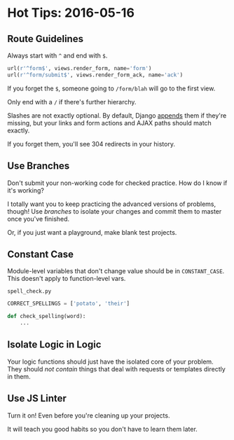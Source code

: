 # Hot Tips: 2016-05-16

## Route Guidelines

Always start with `^` and end with `$`.

```py
url(r'^form$', views.render_form, name='form')
url(r'^form/submit$', views.render_form_ack, name='ack')
```

If you forget the `$`, someone going to `/form/blah` will go to the first view.

Only end with a `/` if there's further hierarchy.

Slashes are not exactly optional.
By default, Django [appends](https://docs.djangoproject.com/en/1.9/ref/settings/#append-slash) them if they're missing, but your links and form actions and AJAX paths should match exactly.

If you forget them, you'll see 304 redirects in your history.

## Use Branches

Don't submit your non-working code for checked practice.
How do I know if it's working?

I totally want you to keep practicing the advanced versions of problems, though!
Use _branches_ to isolate your changes and commit them to master once you've finished.

Or, if you just want a playground, make blank test projects.

## Constant Case

Module-level variables that don't change value should be in `CONSTANT_CASE`.
This doesn't apply to function-level vars.

`spell_check.py`

```py
CORRECT_SPELLINGS = ['potato', 'their']

def check_spelling(word):
    ...
```

## Isolate Logic in Logic

Your logic functions should just have the isolated core of your problem.
They should _not contain_ things that deal with requests or templates directly in them.

## Use JS Linter

Turn it on!
Even before you're cleaning up your projects.

It will teach you good habits so you don't have to learn them later.
